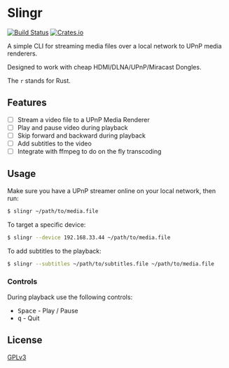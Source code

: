 # Slingr

[![Build Status](https://travis-ci.org/yuvadm/slingr.svg?branch=master)](https://travis-ci.org/yuvadm/slingr)
[![Crates.io](https://img.shields.io/crates/v/slingr.svg)](https://crates.io/crates/slingr)

A simple CLI for streaming media files over a local network to UPnP media renderers.

Designed to work with cheap HDMI/DLNA/UPnP/Miracast Dongles.

The `r` stands for Rust.

## Features

 - [ ] Stream a video file to a UPnP Media Renderer
 - [ ] Play and pause video during playback
 - [ ] Skip forward and backward during playback
 - [ ] Add subtitles to the video
 - [ ] Integrate with ffmpeg to do on the fly transcoding

## Usage

Make sure you have a UPnP streamer online on your local network, then run:

```bash
$ slingr ~/path/to/media.file
```

To target a specific device:

```bash
$ slingr --device 192.168.33.44 ~/path/to/media.file
```

To add subtitles to the playback:

```bash
$ slingr --subtitles ~/path/to/subtitles.file ~/path/to/media.file
```

### Controls

During playback use the following controls:

 - <kbd>Space</kbd> - Play / Pause
 - <kbd>q</kbd> - Quit

## License

[GPLv3](LICENSE)
